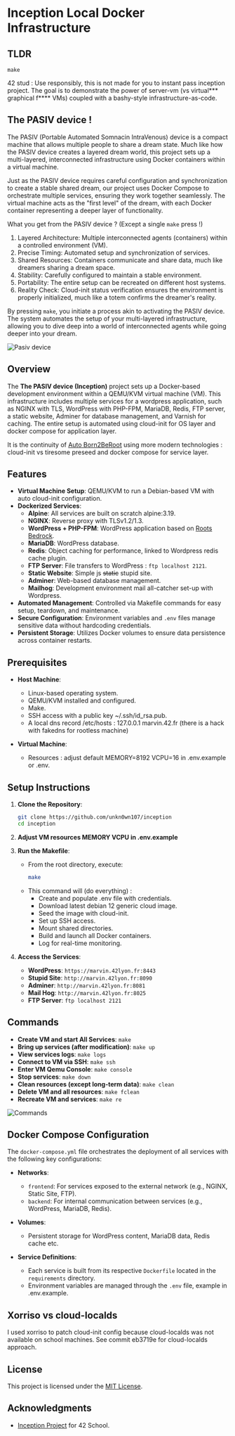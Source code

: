 # Inception Local Docker Infrastructure

## TLDR

`make`

42 stud : Use responsibly, this is not made for you to instant pass inception project.
The goal is to demonstrate the power of server-vm (vs virtual*** graphical f**** VMs) coupled with a bashy-style infrastructure-as-code.


## The PASIV device !

The PASIV (Portable Automated Somnacin IntraVenous) device is a compact machine that allows multiple people to share a dream state. Much like how the PASIV device creates a layered dream world, this project sets up a multi-layered, interconnected infrastructure using Docker containers within a virtual machine.

Just as the PASIV device requires careful configuration and synchronization to create a stable shared dream, our project uses Docker Compose to orchestrate multiple services, ensuring they work together seamlessly. The virtual machine acts as the "first level" of the dream, with each Docker container representing a deeper layer of functionality.

What you get from the PASIV device ? (Except a single `make` press !) 

1. Layered Architecture: Multiple interconnected agents (containers) within a controlled environment (VM).
2. Precise Timing: Automated setup and synchronization of services.
3. Shared Resources: Containers communicate and share data, much like dreamers sharing a dream space.
4. Stability: Carefully configured to maintain a stable environment.
5. Portability: The entire setup can be recreated on different host systems.
6. Reality Check: Cloud-init status verification ensures the environment is properly initialized, much like a totem confirms the dreamer's reality.

By pressing `make`, you initiate a process akin to activating the PASIV device. The system automates the setup of your multi-layered infrastructure, allowing you to dive deep into a world of interconnected agents while going deeper into your dream.

![Pasiv device](https://static1.srcdn.com/wordpress/wp-content/uploads/2023/03/how-inception-s-dream-machine-works.jpg?q=50&fit=crop&w=1140&h=&dpr=1.5)

## Overview

The **The PASIV device (Inception)** project sets up a Docker-based development environment within a QEMU/KVM virtual machine (VM). This infrastructure includes multiple services for a wordpress application, such as NGINX with TLS, WordPress with PHP-FPM, MariaDB, Redis, FTP server, a static website, Adminer for database management, and Varnish for caching. The entire setup is automated using cloud-init for OS layer and docker compose for application layer.

It is the continuity of [Auto Born2BeRoot](https://github.com/unkn0wn107/Born2beRoot) using more modern technologies : cloud-init vs tiresome preseed and docker compose for service layer.


## Features

- **Virtual Machine Setup**: QEMU/KVM to run a Debian-based VM with auto cloud-init configuration.
- **Dockerized Services**:
  - **Alpine**: All services are built on scratch alpine:3.19.
  - **NGINX**: Reverse proxy with TLSv1.2/1.3.
  - **WordPress + PHP-FPM**: WordPress application based on [Roots Bedrock](https://roots.io/bedrock/).
  - **MariaDB**: WordPress database.
  - **Redis**: Object caching for performance, linked to Wordpress redis cache plugin.
  - **FTP Server**: File transfers to WordPress : `ftp localhost 2121`.
  - **Static Website**: Simple js ~~static~~ stupid site.
  - **Adminer**: Web-based database management.
  - **Mailhog**: Development environment mail all-catcher set-up with Wordpress.
- **Automated Management**: Controlled via Makefile commands for easy setup, teardown, and maintenance.
- **Secure Configuration**: Environment variables and `.env` files manage sensitive data without hardcoding credentials.
- **Persistent Storage**: Utilizes Docker volumes to ensure data persistence across container restarts.


## Prerequisites

- **Host Machine**:
  - Linux-based operating system.
  - QEMU/KVM installed and configured.
  - Make.
  - SSH access with a public key ~/.ssh/id_rsa.pub.
  - A local dns record /etc/hosts : 127.0.0.1   marvin.42.fr
	(there is a hack with fakedns for rootless machine)
  
- **Virtual Machine**:
  - Resources : adjust default MEMORY=8192 VCPU=16 in .env.example or .env.


## Setup Instructions

1. **Clone the Repository**:
   ```bash
   git clone https://github.com/unkn0wn107/inception
   cd inception
   ```

2. **Adjust VM resources MEMORY VCPU in .env.example**

3. **Run the Makefile**:
   - From the root directory, execute:
     ```bash
     make
     ```
   - This command will (do everything) :
     - Create and populate .env file with credentials.
	 - Download latest debian 12 generic cloud image.
	 - Seed the image with cloud-init.
     - Set up SSH access.
     - Mount shared directories.
     - Build and launch all Docker containers.
     - Log for real-time monitoring.

4. **Access the Services**:
   - **WordPress**: `https://marvin.42lyon.fr:8443`
   - **Stupid Site**: `http://marvin.42lyon.fr:8090`
   - **Adminer**: `http://marvin.42lyon.fr:8081`
   - **Mail Hog**: `http://marvin.42lyon.fr:8025`
   - **FTP Server**: `ftp localhost 2121`


## Commands

- **Create VM and start All Services**: `make`
- **Bring up services (after modification)**: `make up`
- **View services logs**: `make logs`
- **Connect to VM via SSH**: `make ssh`
- **Enter VM Qemu Console**: `make console`
- **Stop services**: `make down`
- **Clean resources (except long-term data)**: `make clean`
- **Delete VM and all resources**: `make fclean`
- **Recreate VM and services**: `make re`

![Commands](https://resize-v3.pubpub.org/eyJidWNrZXQiOiJhc3NldHMucHVicHViLm9yZyIsImtleSI6ImY1ZDQxazd3LzExNTY5MjAxOTc1MTA1LmpwZyIsImVkaXRzIjp7InJlc2l6ZSI6eyJ3aWR0aCI6ODAwLCJmaXQiOiJpbnNpZGUiLCJ3aXRob3V0RW5sYXJnZW1lbnQiOnRydWV9fX0=)


## Docker Compose Configuration

The `docker-compose.yml` file orchestrates the deployment of all services with the following key configurations:

- **Networks**:
  - `frontend`: For services exposed to the external network (e.g., NGINX, Static Site, FTP).
  - `backend`: For internal communication between services (e.g., WordPress, MariaDB, Redis).

- **Volumes**:
  - Persistent storage for WordPress content, MariaDB data, Redis cache etc.

- **Service Definitions**:
  - Each service is built from its respective `Dockerfile` located in the `requirements` directory.
  - Environment variables are managed through the `.env` file, example in .env.example.


## Xorriso vs cloud-localds

I used xorriso to patch cloud-init config because cloud-localds was not available on school machines.
See commit eb3719e for cloud-localds approach.


## License

This project is licensed under the [MIT License](LICENSE).

## Acknowledgments

- [Inception Project](https://projects.intra.42.fr/projects/inception) for 42 School.
